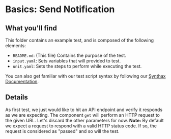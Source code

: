 # Basics: Send Notification

## What you'll find

This folder contains an example test, and is composed of the following elements:
- `README.md`: (This file) Contains the purpose of the test.
- `input.yaml`: Sets variables that will provided to test.
- `unit.yaml`: Sets the steps to perform while executing the test.

You can also get familiar with our test script syntax by following our [Synthax Documentation](https://github.com/saucelabs/saucectl-apitest-example/blob/main/README.md).

## Details

As first test, we just would like to hit an API endpoint and verify it responds as we are expecting.
The component `get` will perform an HTTP request to the given URL. Let's discard the other parameters for now.
__Note:__ By default we expect a request to respond with a valid HTTP status code. If so, the request is considered as "passed" and so will the test.
